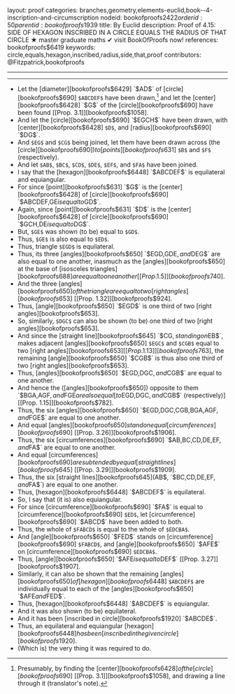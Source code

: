 layout: proof
categories: branches,geometry,elements-euclid,book--4-inscription-and-circumscription
nodeid: bookofproofs$2422
orderid: 50
parentid: bookofproofs$1939
title: By Euclid
description:  Proof of 4.15: SIDE OF HEXAGON INSCRIBED IN A CIRCLE EQUALS THE RADIUS OF THAT CIRCLE &#9733; master graduate maths &#10004; visit BookOfProofs now!
references: bookofproofs$6419
keywords: circle,equals,hexagon,inscribed,radius,side,that,proof
contributors: @Fitzpatrick,bookofproofs

---


---



* Let the [diameter][bookofproofs$6429] `$AD$` of [circle][bookofproofs$690] `$ABCDEF$` have been drawn,[^1] and let the [center][bookofproofs$6428] `$G$` of the [circle][bookofproofs$690] have been found [[Prop. 3.1]][bookofproofs$1058].
* And let the [circle][bookofproofs$690] `$EGCH$` have been drawn, with [center][bookofproofs$6428] `$D$`, and [radius][bookofproofs$690] `$DG$`.
* And `$EG$` and `$CG$` being joined, let them have been drawn across (the [circle][bookofproofs$690]) to [points][bookofproofs$631] `$B$` and `$F$` (respectively).
* And let `$AB$`, `$BC$`, `$CD$`, `$DE$`, `$EF$`, and `$FA$` have been joined.
* I say that the [hexagon][bookofproofs$6448] `$ABCDEF$` is equilateral and equiangular.
* For since [point][bookofproofs$631] `$G$` is the [center][bookofproofs$6428] of [circle][bookofproofs$690] `$ABCDEF$`, `$GE$` is equal to `$GD$`.
* Again, since [point][bookofproofs$631] `$D$` is the [center][bookofproofs$6428] of [circle][bookofproofs$690] `$GCH$`, `$DE$` is equal to `$DG$`.
* But, `$GE$` was shown (to be) equal to `$GD$`.
* Thus, `$GE$` is also equal to `$ED$`.
* Thus, triangle `$EGD$` is equilateral.
* Thus, its three [angles][bookofproofs$650] `$EGD$`, `$GDE$`, and `$DEG$` are also equal to one another, inasmuch as the [angles][bookofproofs$650] at the base of [isosceles triangles][bookofproofs$688] are equal to one another [[Prop. 1.5]][bookofproofs$740].
* And the three [angles][bookofproofs$650] of the triangle are equal to two [right angles][bookofproofs$653] [[Prop. 1.32]][bookofproofs$924].
* Thus, [angle][bookofproofs$650] `$EGD$` is one third of two [right angles][bookofproofs$653].
* So, similarly, `$DGC$` can also be shown (to be) one third of two [right angles][bookofproofs$653].
* And since the [straight line][bookofproofs$645] `$CG$`, standing on `$EB$`, makes adjacent [angles][bookofproofs$650] `$EGC$` and `$CGB$` equal to two [right angles][bookofproofs$653] [[Prop. 1.13]][bookofproofs$763], the remaining [angle][bookofproofs$650] `$CGB$` is thus also one third of two [right angles][bookofproofs$653].
* Thus, [angles][bookofproofs$650] `$EGD$`, `$DGC$`, and `$CGB$` are equal to one another.
* And hence the ([angles][bookofproofs$650]) opposite to them `$BGA$`, `$AGF$`, and `$FGE$` are also equal [to `$EGD$`, `$DGC$`, and `$CGB$` (respectively)] [[Prop. 1.15]][bookofproofs$782].
* Thus, the six [angles][bookofproofs$650] `$EGD$`, `$DGC$`, `$CGB$`, `$BGA$`, `$AGF$`, and `$FGE$` are equal to one another.
* And equal [angles][bookofproofs$650] stand on equal [circumferences][bookofproofs$690] [[Prop. 3.26]][bookofproofs$1906].
* Thus, the six [circumferences][bookofproofs$690] `$AB$`, `$BC$`, `$CD$`, `$DE$`, `$EF$`, and `$FA$` are equal to one another.
* And equal [circumferences][bookofproofs$690] are subtended by equal [straight lines][bookofproofs$645] [[Prop. 3.29]][bookofproofs$1909].
* Thus, the six [straight lines][bookofproofs$645] ($AB$, `$BC$`, `$CD$`, `$DE$`, `$EF$`, and `$FA$`) are equal to one another.
* Thus, [hexagon][bookofproofs$6448] `$ABCDEF$` is equilateral.
* So, I say that (it is) also equiangular.
* For since [circumference][bookofproofs$690] `$FA$` is equal to [circumference][bookofproofs$690] `$ED$`, let [circumference][bookofproofs$690] `$ABCD$` have been added to both.
* Thus, the whole of `$FABCD$` is equal to the whole of `$EDCBA$`.
* And [angle][bookofproofs$650] `$FED$` stands on [circumference][bookofproofs$690] `$FABCD$`, and [angle][bookofproofs$650] `$AFE$` on [circumference][bookofproofs$690] `$EDCBA$`.
* Thus, [angle][bookofproofs$650] `$AFE$` is equal to `$DEF$` [[Prop. 3.27]][bookofproofs$1907].
* Similarly, it can also be shown that the remaining [angles][bookofproofs$650] of [hexagon][bookofproofs$6448] `$ABCDEF$` are individually equal to each of the [angles][bookofproofs$650] `$AFE$` and `$FED$`.
* Thus, [hexagon][bookofproofs$6448] `$ABCDEF$` is equiangular.
* And it was also shown (to be) equilateral.
* And it has been [inscribed in circle][bookofproofs$1920] `$ABCDE$`.
* Thus, an equilateral and equiangular [hexagon][bookofproofs$6448] has been [inscribed in the given circle][bookofproofs$1920].
* (Which is) the very thing it was required to do.

[^1]: Presumably, by finding the [center][bookofproofs$6428] of the [circle][bookofproofs$690] [[Prop. 3.1]][bookofproofs$1058], and drawing a line through it (translator's note).
